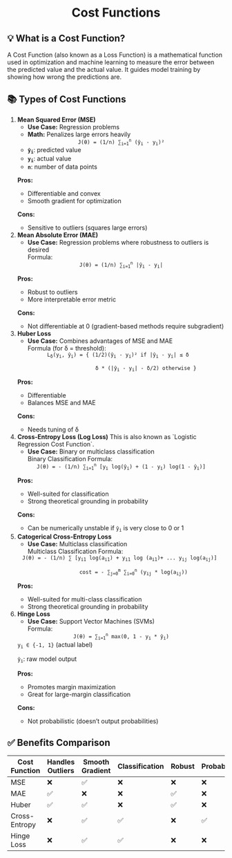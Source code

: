 <div align='center'>
    <h1>Cost Functions</h1>
</div>
<div>

##  💡 What is a Cost Function?
A Cost Function (also known as a Loss Function) is a mathematical function used in optimization and machine learning to measure the error between the predicted value and the actual value. It guides model training by showing how wrong the predictions are.

##  📚 Types of Cost Functions
<ol>
<li><strong>Mean Squared Error (MSE)</strong>

-  **Use Case:** Regression problems <br>
-  **Math:** Penalizes large errors heavily <br>

<div>
    <div align='center'>
        <code>J(θ) = (1/n) ∑<sub>i=1</sub><sup>n</sup> (y&#770;<sub>i</sub> - y<sub>i</sub>)²</code>
    </div>
</div>

-   <strong><code>ŷ<sub>i</sub></code></strong>: predicted value <br>
-   <Strong><code>y<sub>i</sub></code></strong>: actual value   <br>
-   <strong><code>n</code></strong>: number of data points  <br>

**Pros:**
-   Differentiable and convex <br>
-   Smooth gradient for optimization <br>

**Cons:**
-   Sensitive to outliers (squares large errors) <br>

<li><strong>Mean Absolute Error (MAE)</strong><br>

-   **Use Case:** Regression problems where robustness to outliers is desired <br>
Formula: 

<div>
    <div align='center'>
        <code>J(θ) = (1/n) ∑<sub>i=1</sub><sup>n</sup> |y&#770;<sub>i</sub> - y<sub>i</sub>|</code>
    </div>
</div>

**Pros:**
-   Robust to outliers <br>
-   More interpretable error metric <br>

**Cons:**
-   Not differentiable at 0 (gradient-based methods require subgradient) <br>
</li>
<li><strong>Huber Loss</strong>

-   **Use Case:** Combines advantages of MSE and MAE <br>
Formula (for δ = threshold): <br>

<div>
    <div align='center'>
        <code><span>L<sub>δ</sub></span>(<span>y<sub>i</sub></span>, <span>y&#770;<sub>i</sub></span>) = { (1/2)(<span>y&#770;<sub>i</sub></span> - <span>y<sub>i</sub></span>)² if |<span>y&#770;<sub>i</sub></span> - <span>y<sub>i</sub></span>| ≤ δ  <br>
                δ * (|<span>y&#770;<sub>i</sub></span> - <span>y<sub>i</sub></span>| - δ/2) otherwise }</code>
    </div>
</div>

**Pros:**
-   Differentiable <br>
-   Balances MSE and MAE <br>

**Cons:**
-   Needs tuning of δ <br>
</li>
<li><strong>Cross-Entropy Loss (Log Loss)</strong>
This is also known as `Logistic Regression Cost Function`.<br>

-   **Use Case:** Binary or multiclass classification <br>
Binary Classification Formula:

<div>
    <div align='center'>
        <code>J(θ) = - (1/n) <span>∑<sub>i=1</sub><sup>n</sup></span> [<span>y<sub>i</sub></span> log(<span>y&#770;<sub>i</sub></span>) + (1 -<span> y<sub>i</sub></span>) log(1 - <span>y&#770;<sub>i</sub></span>)]</code>
    </div>
</div>

**Pros:**
-   Well-suited for classification <br>
-   Strong theoretical grounding in probability <br>

**Cons:**
-   Can be numerically unstable if <code>ŷ<sub>i</sub></code> is very close to 0 or 1
</li>
<li><strong>Catogerical Cross-Entropy Loss</strong>

-   **Use Case:** Multiclass classification <br>
Multiclass Classification Formula:

<div>
    <div align='center'>
        <code>J(θ) = - (1/n) <span>∑</span> [<span>y<sub>i1</sub></span> log(<span>a<sub>i1</sub></span>) + <span>y<sub>i1</sub></span> log (<span>a<sub>i1</sub></span>)+ ... <span>y<sub>ij</sub></span> log(<span>a<sub>ij</sub></span>)] <br>
        cost = - <span>&sum;<sub>j=0</sub><sup>m</sup></span> <span>&sum;<sub>i=0</sub><sup>n</sup></span> (<span>y<sub>ij</sub></span> * log(<span>a<sub>ij</sub></span>))</code>
    </div>
</div>

**Pros:**
-   Well-suited for multi-class classification <br>
-   Strong theoretical grounding in probability <br>

</li>
<li><strong>Hinge Loss</strong>

-  **Use Case:** Support Vector Machines (SVMs) <br>
Formula:
<div>
    <div align='center'>
        <code>J(θ) = <span>∑<sub>i=1</sub><sup>n</sup></span> max(0, 1 - <span>y<sub>i</sub></span> * <span>y&#770;<sub>i</sub></span>)</code>
    </div>
</div>
<code>y<sub>i</sub> ∈ {-1, 1}</code> (actual label)

<code>ŷ<sub>i</sub></code>: raw model output

**Pros:**
-   Promotes margin maximization <br>
-   Great for large-margin classification <br>

**Cons:**
-   Not probabilistic (doesn’t output probabilities) <br>
</ol>
</div>
<div>

##  ✅ Benefits Comparison 
| Cost Function | Handles Outliers | Smooth Gradient | Classification | Robust | Probabilistic |
| ------------- | ---------------- | --------------- | -------------- | ------ | ------------- |
| MSE           | ❌                | ✅               | ❌              | ❌      | ❌             |
| MAE           | ✅                | ❌               | ❌              | ✅      | ❌             |
| Huber         | ✅                | ✅               | ❌              | ✅      | ❌             |
| Cross-Entropy | ❌                | ✅               | ✅              | ❌      | ✅             |
| Hinge Loss    | ❌                | ✅               | ✅              | ❌      | ❌             |

</div>